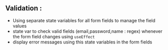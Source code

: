 ## Validation :

- Using separate state variables for all form fields to manage the field values
- state var to check valid fields (email,password,name : regex) whenever the form field changes using `useEffect`
- display error messages using this state variables in the form fields
